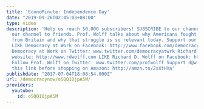 ```yaml
---
title: 'EconoMinute: Independence Day'
date: "2019-09-26T02:45:03+08:00"
type: video
description: 'Help us reach 50,000 subscribers! SUBSCRIBE to our channel and suggest
  our channel to friends. Prof. Wolff talks about why Americans fought for their independence
  from Britain and why that struggle is so relevant today. Support our efforts: https://democracyatwork.nationbuilder.com/donate
  LIKE Democracy at Work on Facebook: http://www.facebook.com/democracyatwrk Follow
  Democracy at Work on Twitter: www.twitter.com/democracyatwrk Richard D. Wolff''s
  website: http://www.rdwolff.com LIKE Richard D. Wolff on Facebook: http://www.facebook.com/RichardDWolff
  Follow Prof. Wolff on Twitter: www.twitter.com/profwolff Support d@w by clicking
  this link before shopping on Amazon: http://amzn.to/2sXtHVa'
publishdate: "2017-07-04T18:08:54.000Z"
url: /democracynow/o5QQ1OjpA5M/
providers:
  youtube:
    id: o5QQ1OjpA5M
---
```

